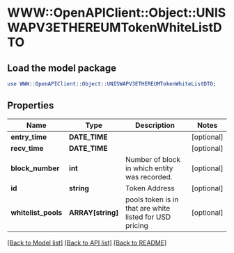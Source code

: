 # WWW::OpenAPIClient::Object::UNISWAPV3ETHEREUMTokenWhiteListDTO

## Load the model package
```perl
use WWW::OpenAPIClient::Object::UNISWAPV3ETHEREUMTokenWhiteListDTO;
```

## Properties
Name | Type | Description | Notes
------------ | ------------- | ------------- | -------------
**entry_time** | **DATE_TIME** |  | [optional] 
**recv_time** | **DATE_TIME** |  | [optional] 
**block_number** | **int** | Number of block in which entity was recorded. | [optional] 
**id** | **string** | Token Address | [optional] 
**whitelist_pools** | **ARRAY[string]** | pools token is in that are white listed for USD pricing | [optional] 

[[Back to Model list]](../README.md#documentation-for-models) [[Back to API list]](../README.md#documentation-for-api-endpoints) [[Back to README]](../README.md)


